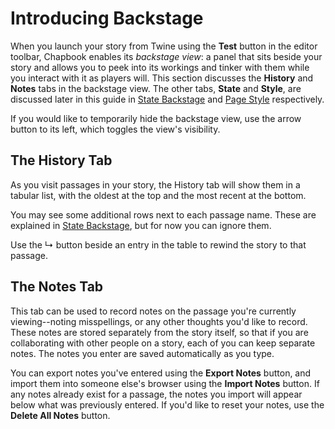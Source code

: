 # Introducing Backstage

When you launch your story from Twine using the **Test** button in the editor toolbar, Chapbook enables its *backstage view*: a panel that sits beside your story and allows you to peek into its workings and tinker with them while you interact with it as players will. This section discusses the **History** and **Notes** tabs in the backstage view. The other tabs, **State** and **Style**, are discussed later in this guide in [State Backstage][state-backstage] and [Page Style][page-style] respectively.

If you would like to temporarily hide the backstage view, use the arrow button to its left, which toggles the view's visibility.

## The History Tab

As you visit passages in your story, the History tab will show them in a tabular list, with the oldest at the top and the most recent at the bottom.

You may see some additional rows next to each passage name. These are explained in [State Backstage][state-backstage], but for now you can ignore them.

Use the &#x21b3; button beside an entry in the table to rewind the story to that passage.

## The Notes Tab

This tab can be used to record notes on the passage you're currently viewing--noting misspellings, or any other thoughts you'd like to record. These notes are stored separately from the story itself, so that if you are collaborating with other people on a story, each of you can keep separate notes. The notes you enter are saved automatically as you type.

You can export notes you've entered using the **Export Notes** button, and import them into someone else's browser using the **Import Notes** button. If any notes already exist for a passage, the notes you import will appear below what was previously entered. If you'd like to reset your notes, use the **Delete All Notes** button.

[state-backstage]: ../state/backstage.md
[page-style]: ../customization/page-style.md